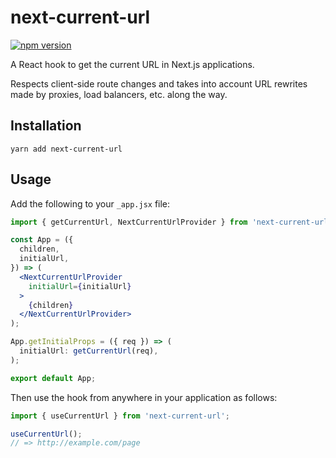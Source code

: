 # next-current-url

[![npm version](https://badge.fury.io/js/next-current-url.svg)](https://badge.fury.io/js/next-current-url)

A React hook to get the current URL in Next.js applications.

Respects client-side route changes and takes into account URL rewrites made by
proxies, load balancers, etc. along the way.

## Installation

```
yarn add next-current-url
```

## Usage

Add the following to your `_app.jsx` file:

```jsx
import { getCurrentUrl, NextCurrentUrlProvider } from 'next-current-url';

const App = ({
  children,
  initialUrl,
}) => (
  <NextCurrentUrlProvider
    initialUrl={initialUrl}
  >
    {children}
  </NextCurrentUrlProvider>
);

App.getInitialProps = ({ req }) => (
  initialUrl: getCurrentUrl(req),
);

export default App;
```

Then use the hook from anywhere in your application as follows:

```jsx
import { useCurrentUrl } from 'next-current-url';

useCurrentUrl();
// => http://example.com/page
```
